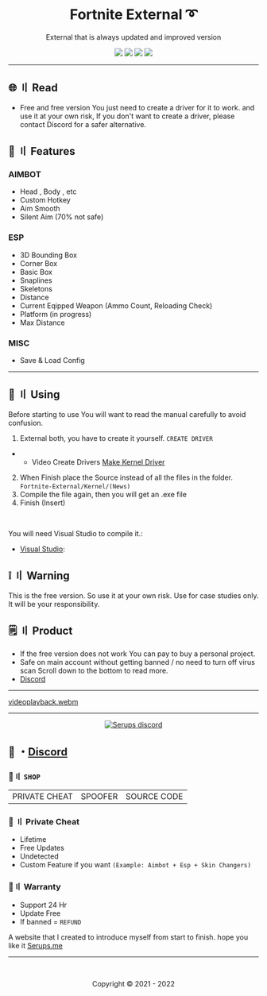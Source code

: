 <h1 align="center">
  Fortnite External ➰
</h1>

<p align="center">
  External that is always updated and improved version
</p>



<p align="center">
  <img src="https://img.shields.io/github/languages/top/Serups/Fortnite-External?style=flat-square"/>
  <img src="https://img.shields.io/github/last-commit/Serups/Fortnite-External?style=flat-square"/>
  <img src="https://sonarcloud.io/api/project_badges/measure?project=Serups-External&metric=ncloc"/>
  <img src="https://img.shields.io/github/stars/Serups/Fortnite-External?color=5ac18e&label=Stars&style=flat-square"/>

</p>

---

## <a id="content"></a>🌐 〢 Read
- Free and free version You just need to create a driver for it to work. and use it at your own risk, If you don't want to create a driver, please contact Discord for a safer alternative.

## <a id="features"></a>🔰 〢 Features

 
### AIMBOT
- Head , Body , etc
- Custom Hotkey 
- Aim Smooth 
- Silent Aim (70% not safe)

### ESP
- 3D Bounding Box  
- Corner Box
- Basic Box
- Snaplines
- Skeletons
- Distance
- Current Eqipped Weapon (Ammo Count, Reloading Check)
- Platform (in progress)
- Max Distance

### MISC
- Save & Load Config




---

## <a id="setup"></a> 📁 〢 Using

Before starting to use You will want to read the manual carefully to avoid confusion.

1. External both, you have to create it yourself. `CREATE DRIVER`
- - Video Create Drivers [Make Kernel Driver](https://youtube.com/playlist?list=PLQURoBilKBnwa3gPTTl1hlNCHYU8CI0HR)
2. When Finish place the Source instead of all the files in the folder. `Fortnite-External/Kernel/(News)`
3. Compile the file again, then you will get an .exe file
4. Finish (Insert)

<br>

  
   You will need Visual Studio to compile it.:

- [Visual Studio](https://visualstudio.microsoft.com/):



## <a id="warn"></a> ❕ 〢 Warning 
 This is the free version. So use it at your own risk. Use for case studies only. It will be your responsibility.

  
## <a id="setup2"></a> 🗒 〢 Product
- If the free version does not work You can pay to buy a personal project.
- Safe  on main account without getting banned / no need to turn off virus scan Scroll down to the bottom to read more.
- [Discord](https://discord.gg/2euDQqzD8Y) 

---

[videoplayback.webm](https://user-images.githubusercontent.com/94861415/210275398-c9e3ed89-d764-447f-b4c8-862e53c0480f.webm)

--- 

  <p align="center">
    <a href="https://discord.gg/2euDQqzD8Y">
        <img title="Serups server discord" alt="Serups discord" src="https://discordapp.com/api/guilds/923947526552432731/widget.png?style=banner2"/>
    </a>
</p> 

## 💬 ・[Discord](https://discord.gg/2euDQqzD8Y) 

 ### 🛒〢 `SHOP`
 
<table>
<tr>
	<td> PRIVATE CHEAT
	<td> SPOOFER
	<td> SOURCE CODE
</table>

  
### 🥊 〢 Private Cheat

- Lifetime 
- Free Updates 
- Undetected
- Custom Feature if you want `(Example: Aimbot + Esp + Skin Changers)`

### 📌〢 Warranty

- Support 24 Hr
- Update Free
- If banned = `REFUND`

A website that I created to introduce myself from start to finish. hope you like it [Serups.me](http://Serups.me/)

---

  <br>

<p align="center">
  Copyright © 2021 - 2022
<br>

